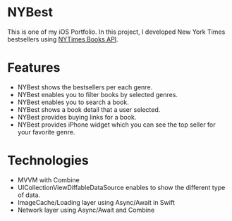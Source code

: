 #  NYBest
This is one of my iOS Portfolio. In this project, I developed New York Times bestsellers using [NYTimes Books API](https://developer.nytimes.com/).

# Features
- NYBest shows the bestsellers per each genre.
- NYBest enables you to filter books by selected genres.
- NYBest enables you to search a book.
- NYBest shows a book detail that a user selected.
- NYBest provides buying links for a book.
- NYBest provides iPhone widget which you can see the top seller for your favorite genre.

# Technologies
- MVVM with Combine 
- UICollectionViewDiffableDataSource enables to show the different type of data.
- ImageCache/Loading layer using Async/Await in Swift
- Network layer using Async/Await and Combine
